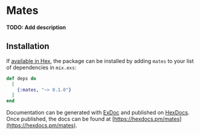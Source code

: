 # Mates

**TODO: Add description**

## Installation

If [available in Hex](https://hex.pm/docs/publish), the package can be installed
by adding `mates` to your list of dependencies in `mix.exs`:

```elixir
def deps do
  [
    {:mates, "~> 0.1.0"}
  ]
end
```

Documentation can be generated with [ExDoc](https://github.com/elixir-lang/ex_doc)
and published on [HexDocs](https://hexdocs.pm). Once published, the docs can
be found at [https://hexdocs.pm/mates](https://hexdocs.pm/mates).


